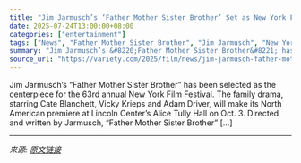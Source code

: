 ```yaml
---
title: "Jim Jarmusch’s ‘Father Mother Sister Brother’ Set as New York Film Festival’s Centerpiece"
date: 2025-07-24T13:00:00+08:00
categories: ["entertainment"]
tags: ["News", "Father Mother Sister Brother", "Jim Jarmusch", "New York Film Festival"]
summary: "Jim Jarmusch’s &#8220;Father Mother Sister Brother&#8221; has been selected as the centerpiece for the 63rd annual New York Film Festival. The family drama, starring Cate Blanchett, Vicky Krieps and A"
source_url: "https://variety.com/2025/film/news/jim-jarmusch-father-mother-sister-brother-new-york-film-festival-1236468138/"
---
```


Jim Jarmusch’s &#8220;Father Mother Sister Brother&#8221; has been selected as the centerpiece for the 63rd annual New York Film Festival. The family drama, starring Cate Blanchett, Vicky Krieps and Adam Driver, will make its North American premiere at Lincoln Center&#8217;s Alice Tully Hall on Oct. 3. Directed and written by Jarmusch, &#8220;Father Mother Sister Brother&#8221; [&#8230;]

---

*来源: [原文链接](https://variety.com/2025/film/news/jim-jarmusch-father-mother-sister-brother-new-york-film-festival-1236468138/)*
